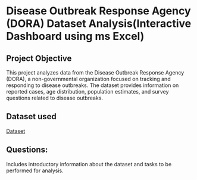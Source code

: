 # Disease Outbreak Response Agency (DORA) Dataset Analysis(Interactive Dashboard using ms Excel)
## Project Objective
This project analyzes data from the Disease Outbreak Response Agency (DORA), a non-governmental organization focused on tracking and responding to disease outbreaks. The dataset provides information on reported cases, age distribution, population estimates, and survey questions related to disease outbreaks.

## Dataset used
<a href="https://github.com/kalejayeemmanuel/Data-analysis-dashboard/blob/main/Disease%20Outbreak%20Response%20Agency%20-Dataset.xlsx">Dataset</a>

## Questions: 
Includes introductory information about the dataset and tasks to be performed for analysis.

